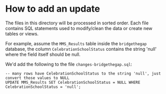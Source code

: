# How to add an update

The files in this directory will be processed in sorted order. Each file contains SQL
statements used to modify/clean the data or create new tables or views.

For example, assume the `MMS_Results` table inside the `bridgethegap` database, the column
`CelebrationSchoolStatus` contains the string 'null' where the field itself should be null.

We'd add the following to the file `changes-bridgethegap.sql`:

```
-- many rows have CelebrationSchoolStatus to the string 'null', just convert those values to NULL
UPDATE MMS_Results SET CelebrationSchoolStatus = NULL WHERE CelebrationSchoolStatus = 'null';
```

